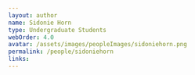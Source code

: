 ```yaml
---
layout: author
name: Sidonie Horn
type: Undergraduate Students
webOrder: 4.0
avatar: /assets/images/peopleImages/sidoniehorn.png
permalink: /people/sidoniehorn
links:
---
```

